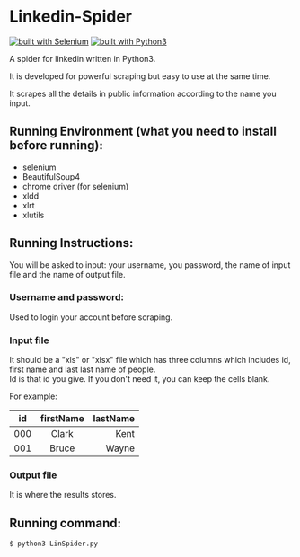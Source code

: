 # Linkedin-Spider

[![built with Selenium](https://img.shields.io/badge/built%20with-Selenium-yellow.svg)](https://github.com/SeleniumHQ/selenium)
[![built with Python3](https://img.shields.io/badge/built%20with-Python3-red.svg)](https://www.python.org/)

A spider for linkedin written in Python3. 

It is developed for powerful scraping but easy to use at the same time.

It scrapes all the details in public information according to the name you input.

## Running Environment (what you need to install before running):
 * selenium</br>
 * BeautifulSoup4</br> 
 * chrome driver (for selenium) </br>
 * xldd</br>
 * xlrt</br>
 * xlutils

## Running Instructions:
  You will be asked to input: your username, you password, the name of input file and the name of output file.</br>
  
### Username and password:
  Used to login your account before scraping.

### Input file
  It should be a "xls" or "xlsx" file which has three columns which includes id, first name and last last name of people.</br> 
  Id is that id you give. If you don't need it, you can keep the cells blank.</br>
  
For example:
  
| id  | firstName | lastName |
| --- |:---------:| --------:|
| 000 | Clark     | Kent     |
| 001 | Bruce     | Wayne    |
  
### Output file
  It is where the results stores.
  
  
## Running command:
```
$ python3 LinSpider.py
```
